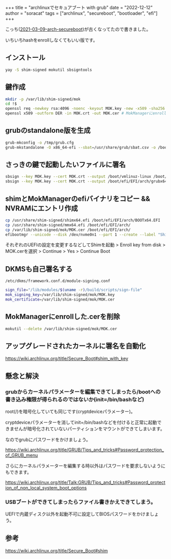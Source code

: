 +++
title = "archlinuxでセキュアブート with grub"
date = "2022-12-12"
author = "soracat"
tags = ["archlinux", "secureboot", "bootloader", "efi"]
+++

こっち([2021-03-09-arch-secureboot](/posts/2021-03-09-arch-secureboot/))が古くなってたので書きました。

いちいちhashをenrollしなくてもいい版です。

## インストール

```bash
yay -S shim-signed mokutil sbsigntools
```

## 鍵作成

```bash
mkdir -p /var/lib/shim-signed/mok
cd !$
openssl req -newkey rsa:4096 -noenc -keyout MOK.key -new -x509 -sha256 -days 3650 -subj "/CN=my Machine Owner Key/" -out MOK.crt
openssl x509 -outform DER -in MOK.crt -out MOK.cer # MokManagerにenrollするのにDERフォーマットな証明書が必要
```

## grubのstandalone版を生成

```bash
grub-mkconfig -o /tmp/grub.cfg
grub-mkstandalone -O x86_64-efi --sbat=/usr/share/grub/sbat.csv -o /boot/efi/EFI/arch/grubx64.efi "/boot/grub/grub.cfg=/tmp/grub.cfg"
```

## さっきの鍵で起動したいファイルに署名

```bash
sbsign --key MOK.key --cert MOK.crt --output /boot/vmlinuz-linux /boot/vmlinuz-linux
sbsign --key MOK.key --cert MOK.crt --output /boot/efi/EFI/arch/grubx64.efi /boot/efi/EFI/arch/grubx64.efi
```

## shimとMokManagerのefiバイナリをコピー && NVRAMにエントリ作成

```bash
cp /usr/share/shim-signed/shimx64.efi /boot/efi/EFI/arch/BOOTx64.EFI
cp /usr/share/shim-signed/mmx64.efi /boot/efi/EFI/arch/
cp /var/lib/shim-signed/mok/MOK.cer /boot/efi/EFI/arch/
efibootmgr --unicode --disk /dev/nvme0n1 --part 1 --create --label "Shim" --loader "\EFI\arch\BOOTx64.EFI"
```

それぞれのUEFIの設定を変更するなどしてShimを起動 > Enroll key from disk > MOK.cerを選択 > Continue > Yes > Continue Boot

## DKMSも自己署名する

`/etc/dkms/framework.conf.d/module-signing.conf`

```bash
sign_file="/lib/modules/$(uname -r)/build/scripts/sign-file"
mok_signing_key=/var/lib/shim-signed/mok/MOK.key
mok_certificate=/var/lib/shim-signed/mok/MOK.cer
```

## MokManagerにenrollした.cerを削除

```bash
mokutil --delete /var/lib/shim-signed/mok/MOK.cer
```

## アップグレードされたカーネルに署名を自動化

https://wiki.archlinux.org/title/Secure_Boot#shim_with_key

## 懸念と解決

### grubからカーネルパラメーターを編集できてしまったら/bootへの書き込み権限が得られるのではないか(init=/bin/bashなど)

root(/)を暗号化していても同じです(cryptdeviceパラメーター)。

cryptdeviceパラメーターを消してinit=/bin/bashなどを付けると正常に起動できませんが暗号化されていないパーティションをマウントができてしまいます。

なのでgrubにパスワードをかけましょう。

https://wiki.archlinux.org/title/GRUB/Tips_and_tricks#Password_protection_of_GRUB_menu

さらにカーネルパラメーターを編集する時以外はパスワードを要求しないようにもできます。

https://wiki.archlinux.org/title/Talk:GRUB/Tips_and_tricks#Password_protection_of_non_local_system_boot_options

### USBブートができてしまったらファイル書きかえできてしまう。

UEFIで内蔵ディスク以外を起動不可に設定してBIOSパスワードをかけましょう。

## 参考

https://wiki.archlinux.org/title/Secure_Boot#shim
